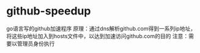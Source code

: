 # github-speedup
go语言写的github加速程序
原理：通过dns解析github.com得到一系列ip地址，将这些ip地址加入到hosts文件中，以达到加速访问github.com的目的
注意：需要以管理员身份执行
